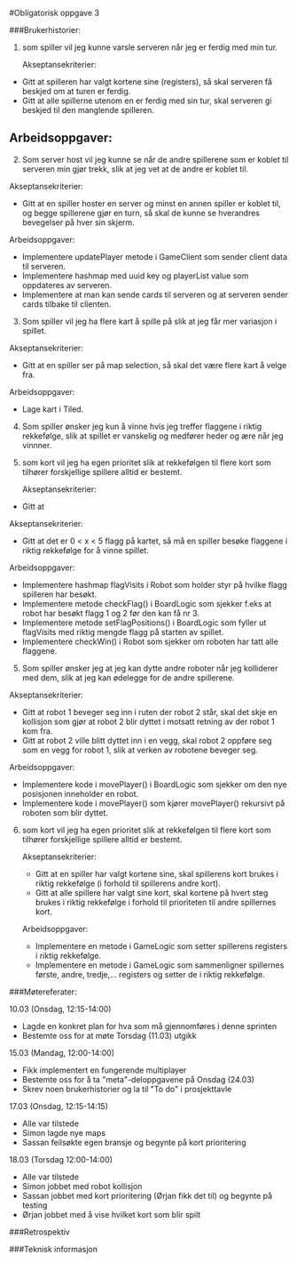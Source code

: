 #Obligatorisk oppgave 3

###Brukerhistorier:
1) som spiller vil jeg kunne varsle serveren når jeg er ferdig med min tur.

   Akseptansekriterier:
  - Gitt at spilleren har valgt kortene sine (registers), så skal serveren
    få beskjed om at turen er ferdig.
  - Gitt at alle spillerne utenom en er ferdig med sin tur, skal serveren
    gi beskjed til den manglende spilleren.

   Arbeidsoppgaver:
   - 

2) Som server host vil jeg kunne se når de andre spillerene som er koblet til serveren min
gjør trekk, slik at jeg vet at de andre er koblet til.
   
Akseptansekriterier:
- Gitt at en spiller hoster en server og minst en annen spiller er koblet til, og begge spillerene
  gjør en turn, så skal de kunne se hverandres bevegelser på hver sin skjerm.
  
Arbeidsoppgaver:
- Implementere updatePlayer metode i GameClient som sender client data til serveren.
- Implementere hashmap med uuid key og playerList value som oppdateres av serveren.
- Implementere at man kan sende cards til serveren og at serveren sender cards tilbake til clienten.

3) Som spiller vil jeg ha flere kart å spille på slik at jeg får mer variasjon i spillet.

Akseptansekriterier:
- Gitt at en spiller ser på map selection, så skal det være flere kart å velge fra.

Arbeidsoppgaver:
- Lage kart i Tiled.

4) Som spiller ønsker jeg kun å vinne hvis jeg treffer flaggene i riktig rekkefølge, slik at spillet
er vanskelig og medfører heder og ære når jeg vinnner.

5) som kort vil jeg ha egen prioritet slik at rekkefølgen til flere kort
   som tilhører forskjellige spillere alltid er bestemt.

   Akseptansekriterier:
  - Gitt at
   
Akseptansekriterier:
- Gitt at det er 0 < x < 5 flagg på kartet, så må en spiller besøke flaggene i riktig rekkefølge
for å vinne spillet.
  
Arbeidsoppgaver:
- Implementere hashmap flagVisits i Robot som holder styr på hvilke flagg spilleren har besøkt.
- Implementere metode checkFlag() i BoardLogic som sjekker f.eks at robot har besøkt flagg 1 og 2 før den kan få nr 3.
- Implementere metode setFlagPositions() i BoardLogic som fyller ut flagVisits med riktig mengde flagg
på starten av spillet.
- Implementere checkWin() i Robot som sjekker om roboten har tatt alle flaggene.

5) Som spiller ønsker jeg at jeg kan dytte andre roboter når jeg kolliderer med dem, slik at jeg
kan ødelegge for de andre spillerene.
   
Akseptansekriterier:
- Gitt at robot 1 beveger seg inn i ruten der robot 2 står, skal det skje en kollisjon som gjør
at robot 2 blir dyttet i motsatt retning av der robot 1 kom fra.
- Gitt at robot 2 ville blitt dyttet inn i en vegg, skal robot 2 oppføre seg som en vegg for
  robot 1, slik at verken av robotene beveger seg.
  
Arbeidsoppgaver:
- Implementere kode i movePlayer() i BoardLogic som sjekker om den nye posisjonen inneholder
en robot.
- Implementere kode i movePlayer() som kjører movePlayer() rekursivt på roboten som blir dyttet.

6) som kort vil jeg ha egen prioritet slik at rekkefølgen til flere kort
   som tilhører forskjellige spillere alltid er bestemt.

   Akseptansekriterier:
   - Gitt at en spiller har valgt kortene sine, skal spillerens kort brukes
     i riktig rekkefølge (i forhold til spillerens andre kort).
   - Gitt at alle spillere har valgt sine kort, skal kortene på hvert steg
     brukes i riktig rekkefølge i forhold til prioriteten til andre spillernes
     kort.

   Arbeidsoppgaver:
   - Implementere en metode i GameLogic som setter spillerens registers i riktig
     rekkefølge.
   - Implementere en metode i GameLogic som sammenligner spillernes første, andre,
     tredje,... registers og setter de i riktig rekkefølge.
     
###Møtereferater:


10.03 (Onsdag, 12:15-14:00)
- Lagde en konkret plan for hva som må gjennomføres i denne sprinten
- Bestemte oss for at møte Torsdag (11.03) utgikk

15.03 (Mandag, 12:00-14:00)
- Fikk implementert en fungerende multiplayer
- Bestemte oss for å ta "meta"-deloppgavene på Onsdag (24.03)
- Skrev noen brukerhistorier og la til "To do" i prosjekttavle

17.03 (Onsdag, 12:15-14:15)
- Alle var tilstede
- Simon lagde nye maps
- Sassan feilsøkte egen bransje og begynte på kort prioritering

18.03 (Torsdag 12:00-14:00)
- Alle var tilstede
- Simon jobbet med robot kollisjon
- Sassan jobbet med kort prioritering (Ørjan fikk det til) og begynte på testing
- Ørjan jobbet med å vise hvilket kort som blir spilt

###Retrospektiv

###Teknisk informasjon
